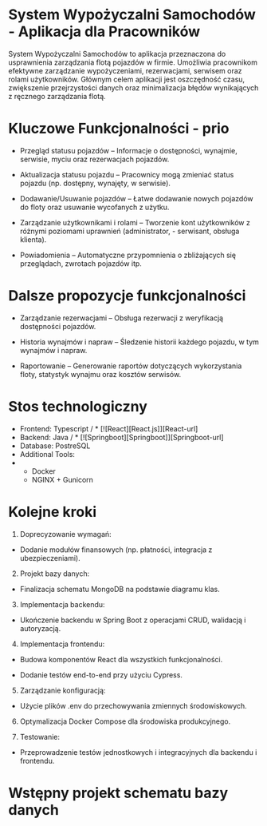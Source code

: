 # System Wypożyczalni Samochodów - Aplikacja dla Pracowników


System Wypożyczalni Samochodów to aplikacja przeznaczona do usprawnienia zarządzania flotą pojazdów w firmie. Umożliwia pracownikom efektywne zarządzanie wypożyczeniami, rezerwacjami, serwisem oraz rolami użytkowników. Głównym celem aplikacji jest oszczędność czasu, zwiększenie przejrzystości danych oraz minimalizacja błędów wynikających z ręcznego zarządzania flotą.



# Kluczowe Funkcjonalności - prio

- Przegląd statusu pojazdów – Informacje o dostępności, wynajmie, serwisie, myciu oraz rezerwacjach pojazdów.

- Aktualizacja statusu pojazdu – Pracownicy mogą zmieniać status pojazdu (np. dostępny, wynajęty, w serwisie).

- Dodawanie/Usuwanie pojazdów – Łatwe dodawanie nowych pojazdów do floty oraz usuwanie wycofanych z użytku.

- Zarządzanie użytkownikami i rolami – Tworzenie kont użytkowników z różnymi poziomami uprawnień (administrator, - serwisant, obsługa klienta).

- Powiadomienia – Automatyczne przypomnienia o zbliżających się przeglądach, zwrotach pojazdów itp.




# Dalsze propozycje funkcjonalności
- Zarządzanie rezerwacjami – Obsługa rezerwacji z weryfikacją dostępności pojazdów.

- Historia wynajmów i napraw – Śledzenie historii każdego pojazdu, w tym wynajmów i napraw.

- Raportowanie – Generowanie raportów dotyczących wykorzystania floty, statystyk wynajmu oraz kosztów serwisów.

# Stos technologiczny

- Frontend: Typescript / * [![React][React.js]][React-url]
- Backend: Java / * [![Springboot][Springboot]][Springboot-url]
- Database: PostreSQL 
- Additional Tools:
- - Docker
  - NGINX + Gunicorn


 

# Kolejne kroki 

1. Doprecyzowanie wymagań:

- Dodanie modułów finansowych (np. płatności, integracja z ubezpieczeniami).

2. Projekt bazy danych:

- Finalizacja schematu MongoDB na podstawie diagramu klas.

3. Implementacja backendu:

- Ukończenie backendu w Spring Boot z operacjami CRUD, walidacją i autoryzacją.

4. Implementacja frontendu:

- Budowa komponentów React dla wszystkich funkcjonalności.

- Dodanie testów end-to-end przy użyciu Cypress.

5. Zarządzanie konfiguracją:

- Użycie plików .env do przechowywania zmiennych środowiskowych.

6. Optymalizacja Docker Compose dla środowiska produkcyjnego.

7. Testowanie:

- Przeprowadzenie testów jednostkowych i integracyjnych dla backendu i frontendu.



# Wstępny projekt schematu bazy danych


 
  
